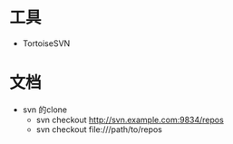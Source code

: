 # 工具
* TortoiseSVN

# 文档
* svn 的clone
	* svn checkout http://svn.example.com:9834/repos
	* svn checkout file:///path/to/repos
